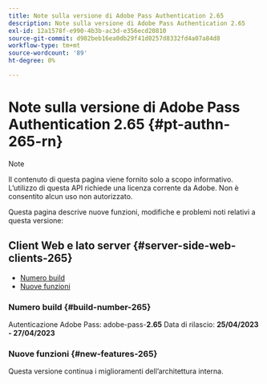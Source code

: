 ```yaml
---
title: Note sulla versione di Adobe Pass Authentication 2.65
description: Note sulla versione di Adobe Pass Authentication 2.65
exl-id: 12a1578f-e990-4b3b-ac3d-e356ecd20810
source-git-commit: d982beb16ea0db29f41d0257d8332fd4a07a84d8
workflow-type: tm+mt
source-wordcount: '89'
ht-degree: 0%

---
```


# Note sulla versione di Adobe Pass Authentication 2.65 {#pt-authn-265-rn}

>[!NOTE]
>
>Il contenuto di questa pagina viene fornito solo a scopo informativo. L’utilizzo di questa API richiede una licenza corrente da Adobe. Non è consentito alcun uso non autorizzato.

Questa pagina descrive nuove funzioni, modifiche e problemi noti relativi a questa versione:

## Client Web e lato server {#server-side-web-clients-265}

* [Numero build](#build-number-265)
* [Nuove funzioni](#new-features-265)

### Numero build {#build-number-265}

Autenticazione Adobe Pass: adobe-pass-**2.65**
Data di rilascio: **25/04/2023 - 27/04/2023**

### Nuove funzioni {#new-features-265}

Questa versione continua i miglioramenti dell’architettura interna.

